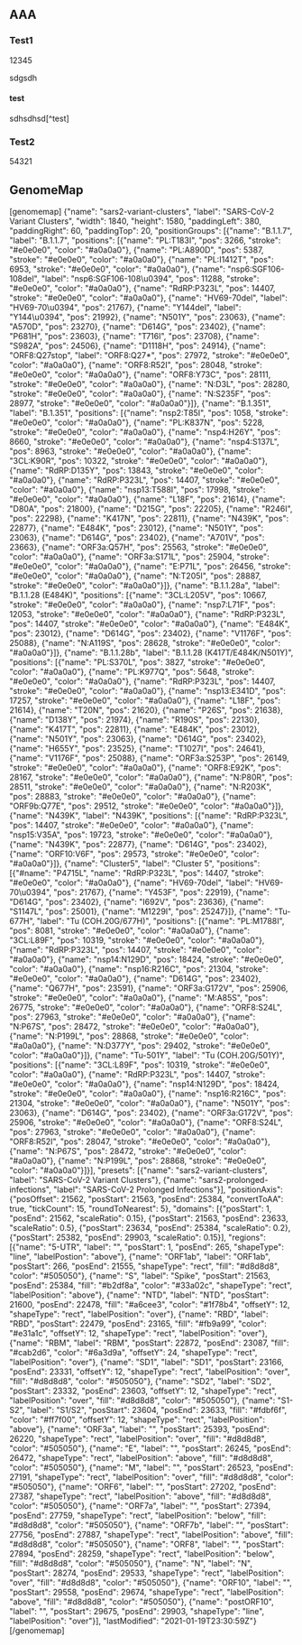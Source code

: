 ## AAA

### Test1

12345

sdgsdh

#### test

sdhsdhsd[^test]

### Test2

54321

## GenomeMap

[genomemap]
{"name": "sars2-variant-clusters", "label": "SARS-CoV-2 Variant Clusters", "width": 1840, "height": 1580, "paddingLeft": 380, "paddingRight": 60, "paddingTop": 20, "positionGroups": [{"name": "B.1.1.7", "label": "B.1.1.7", "positions": [{"name": "PL:T183I", "pos": 3266, "stroke": "#e0e0e0", "color": "#a0a0a0"}, {"name": "PL:A890D", "pos": 5387, "stroke": "#e0e0e0", "color": "#a0a0a0"}, {"name": "PL:I1412T", "pos": 6953, "stroke": "#e0e0e0", "color": "#a0a0a0"}, {"name": "nsp6:SGF106-108del", "label": "nsp6:SGF106-108\u0394", "pos": 11288, "stroke": "#e0e0e0", "color": "#a0a0a0"}, {"name": "RdRP:P323L", "pos": 14407, "stroke": "#e0e0e0", "color": "#a0a0a0"}, {"name": "HV69-70del", "label": "HV69-70\u0394", "pos": 21767}, {"name": "Y144del", "label": "Y144\u0394", "pos": 21992}, {"name": "N501Y", "pos": 23063}, {"name": "A570D", "pos": 23270}, {"name": "D614G", "pos": 23402}, {"name": "P681H", "pos": 23603}, {"name": "T716I", "pos": 23708}, {"name": "S982A", "pos": 24506}, {"name": "D1118H", "pos": 24914}, {"name": "ORF8:Q27stop", "label": "ORF8:Q27*", "pos": 27972, "stroke": "#e0e0e0", "color": "#a0a0a0"}, {"name": "ORF8:R52I", "pos": 28048, "stroke": "#e0e0e0", "color": "#a0a0a0"}, {"name": "ORF8:Y73C", "pos": 28111, "stroke": "#e0e0e0", "color": "#a0a0a0"}, {"name": "N:D3L", "pos": 28280, "stroke": "#e0e0e0", "color": "#a0a0a0"}, {"name": "N:S235F", "pos": 28977, "stroke": "#e0e0e0", "color": "#a0a0a0"}]}, {"name": "B.1.351", "label": "B.1.351", "positions": [{"name": "nsp2:T85I", "pos": 1058, "stroke": "#e0e0e0", "color": "#a0a0a0"}, {"name": "PL:K837N", "pos": 5228, "stroke": "#e0e0e0", "color": "#a0a0a0"}, {"name": "nsp4:H26Y", "pos": 8660, "stroke": "#e0e0e0", "color": "#a0a0a0"}, {"name": "nsp4:S137L", "pos": 8963, "stroke": "#e0e0e0", "color": "#a0a0a0"}, {"name": "3CL:K90R", "pos": 10322, "stroke": "#e0e0e0", "color": "#a0a0a0"}, {"name": "RdRP:D135Y", "pos": 13843, "stroke": "#e0e0e0", "color": "#a0a0a0"}, {"name": "RdRP:P323L", "pos": 14407, "stroke": "#e0e0e0", "color": "#a0a0a0"}, {"name": "nsp13:T588I", "pos": 17998, "stroke": "#e0e0e0", "color": "#a0a0a0"}, {"name": "L18F", "pos": 21614}, {"name": "D80A", "pos": 21800}, {"name": "D215G", "pos": 22205}, {"name": "R246I", "pos": 22298}, {"name": "K417N", "pos": 22811}, {"name": "N439K", "pos": 22877}, {"name": "E484K", "pos": 23012}, {"name": "N501Y", "pos": 23063}, {"name": "D614G", "pos": 23402}, {"name": "A701V", "pos": 23663}, {"name": "ORF3a:Q57H", "pos": 25563, "stroke": "#e0e0e0", "color": "#a0a0a0"}, {"name": "ORF3a:S171L", "pos": 25904, "stroke": "#e0e0e0", "color": "#a0a0a0"}, {"name": "E:P71L", "pos": 26456, "stroke": "#e0e0e0", "color": "#a0a0a0"}, {"name": "N:T205I", "pos": 28887, "stroke": "#e0e0e0", "color": "#a0a0a0"}]}, {"name": "B.1.1.28a", "label": "B.1.1.28 (E484K)", "positions": [{"name": "3CL:L205V", "pos": 10667, "stroke": "#e0e0e0", "color": "#a0a0a0"}, {"name": "nsp7:L71F", "pos": 12053, "stroke": "#e0e0e0", "color": "#a0a0a0"}, {"name": "RdRP:P323L", "pos": 14407, "stroke": "#e0e0e0", "color": "#a0a0a0"}, {"name": "E484K", "pos": 23012}, {"name": "D614G", "pos": 23402}, {"name": "V1176F", "pos": 25088}, {"name": "N:A119S", "pos": 28628, "stroke": "#e0e0e0", "color": "#a0a0a0"}]}, {"name": "B.1.1.28b", "label": "B.1.1.28 (K417T/E484K/N501Y)", "positions": [{"name": "PL:S370L", "pos": 3827, "stroke": "#e0e0e0", "color": "#a0a0a0"}, {"name": "PL:K977Q", "pos": 5648, "stroke": "#e0e0e0", "color": "#a0a0a0"}, {"name": "RdRP:P323L", "pos": 14407, "stroke": "#e0e0e0", "color": "#a0a0a0"}, {"name": "nsp13:E341D", "pos": 17257, "stroke": "#e0e0e0", "color": "#a0a0a0"}, {"name": "L18F", "pos": 21614}, {"name": "T20N", "pos": 21620}, {"name": "P26S", "pos": 21638}, {"name": "D138Y", "pos": 21974}, {"name": "R190S", "pos": 22130}, {"name": "K417T", "pos": 22811}, {"name": "E484K", "pos": 23012}, {"name": "N501Y", "pos": 23063}, {"name": "D614G", "pos": 23402}, {"name": "H655Y", "pos": 23525}, {"name": "T1027I", "pos": 24641}, {"name": "V1176F", "pos": 25088}, {"name": "ORF3a:S253P", "pos": 26149, "stroke": "#e0e0e0", "color": "#a0a0a0"}, {"name": "ORF8:E92K", "pos": 28167, "stroke": "#e0e0e0", "color": "#a0a0a0"}, {"name": "N:P80R", "pos": 28511, "stroke": "#e0e0e0", "color": "#a0a0a0"}, {"name": "N:R203K", "pos": 28883, "stroke": "#e0e0e0", "color": "#a0a0a0"}, {"name": "ORF9b:Q77E", "pos": 29512, "stroke": "#e0e0e0", "color": "#a0a0a0"}]}, {"name": "N439K", "label": "N439K", "positions": [{"name": "RdRP:P323L", "pos": 14407, "stroke": "#e0e0e0", "color": "#a0a0a0"}, {"name": "nsp15:V35A", "pos": 19723, "stroke": "#e0e0e0", "color": "#a0a0a0"}, {"name": "N439K", "pos": 22877}, {"name": "D614G", "pos": 23402}, {"name": "ORF10:V6F", "pos": 29573, "stroke": "#e0e0e0", "color": "#a0a0a0"}]}, {"name": "Cluster5", "label": "Cluster 5", "positions": [{"#name": "P4715L", "name": "RdRP:P323L", "pos": 14407, "stroke": "#e0e0e0", "color": "#a0a0a0"}, {"name": "HV69-70del", "label": "HV69-70\u0394", "pos": 21767}, {"name": "Y453F", "pos": 22919}, {"name": "D614G", "pos": 23402}, {"name": "I692V", "pos": 23636}, {"name": "S1147L", "pos": 25001}, {"name": "M1229I", "pos": 25247}]}, {"name": "Tu-677H", "label": "Tu (COH.20G/677H)", "positions": [{"name": "PL:M1788I", "pos": 8081, "stroke": "#e0e0e0", "color": "#a0a0a0"}, {"name": "3CL:L89F", "pos": 10319, "stroke": "#e0e0e0", "color": "#a0a0a0"}, {"name": "RdRP:P323L", "pos": 14407, "stroke": "#e0e0e0", "color": "#a0a0a0"}, {"name": "nsp14:N129D", "pos": 18424, "stroke": "#e0e0e0", "color": "#a0a0a0"}, {"name": "nsp16:R216C", "pos": 21304, "stroke": "#e0e0e0", "color": "#a0a0a0"}, {"name": "D614G", "pos": 23402}, {"name": "Q677H", "pos": 23591}, {"name": "ORF3a:G172V", "pos": 25906, "stroke": "#e0e0e0", "color": "#a0a0a0"}, {"name": "M:A85S", "pos": 26775, "stroke": "#e0e0e0", "color": "#a0a0a0"}, {"name": "ORF8:S24L", "pos": 27963, "stroke": "#e0e0e0", "color": "#a0a0a0"}, {"name": "N:P67S", "pos": 28472, "stroke": "#e0e0e0", "color": "#a0a0a0"}, {"name": "N:P199L", "pos": 28868, "stroke": "#e0e0e0", "color": "#a0a0a0"}, {"name": "N:D377Y", "pos": 29402, "stroke": "#e0e0e0", "color": "#a0a0a0"}]}, {"name": "Tu-501Y", "label": "Tu (COH.20G/501Y)", "positions": [{"name": "3CL:L89F", "pos": 10319, "stroke": "#e0e0e0", "color": "#a0a0a0"}, {"name": "RdRP:P323L", "pos": 14407, "stroke": "#e0e0e0", "color": "#a0a0a0"}, {"name": "nsp14:N129D", "pos": 18424, "stroke": "#e0e0e0", "color": "#a0a0a0"}, {"name": "nsp16:R216C", "pos": 21304, "stroke": "#e0e0e0", "color": "#a0a0a0"}, {"name": "N501Y", "pos": 23063}, {"name": "D614G", "pos": 23402}, {"name": "ORF3a:G172V", "pos": 25906, "stroke": "#e0e0e0", "color": "#a0a0a0"}, {"name": "ORF8:S24L", "pos": 27963, "stroke": "#e0e0e0", "color": "#a0a0a0"}, {"name": "ORF8:R52I", "pos": 28047, "stroke": "#e0e0e0", "color": "#a0a0a0"}, {"name": "N:P67S", "pos": 28472, "stroke": "#e0e0e0", "color": "#a0a0a0"}, {"name": "N:P199L", "pos": 28868, "stroke": "#e0e0e0", "color": "#a0a0a0"}]}], "presets": [{"name": "sars2-variant-clusters", "label": "SARS-CoV-2 Variant Clusters"}, {"name": "sars2-prolonged-infections", "label": "SARS-CoV-2 Prolonged Infections"}], "positionAxis": {"posOffset": 21562, "posStart": 21563, "posEnd": 25384, "convertToAA": true, "tickCount": 15, "roundToNearest": 5}, "domains": [{"posStart": 1, "posEnd": 21562, "scaleRatio": 0.15}, {"posStart": 21563, "posEnd": 23633, "scaleRatio": 0.5}, {"posStart": 23634, "posEnd": 25384, "scaleRatio": 0.2}, {"posStart": 25382, "posEnd": 29903, "scaleRatio": 0.15}], "regions": [{"name": "5-UTR", "label": "", "posStart": 1, "posEnd": 265, "shapeType": "line", "labelPostion": "above"}, {"name": "ORF1ab", "label": "ORF1ab", "posStart": 266, "posEnd": 21555, "shapeType": "rect", "fill": "#d8d8d8", "color": "#505050"}, {"name": "S", "label": "Spike", "posStart": 21563, "posEnd": 25384, "fill": "#b2df8a", "color": "#33a02c", "shapeType": "rect", "labelPosition": "above"}, {"name": "NTD", "label": "NTD", "posStart": 21600, "posEnd": 22478, "fill": "#a6cee3", "color": "#1f78b4", "offsetY": 12, "shapeType": "rect", "labelPosition": "over"}, {"name": "RBD", "label": "RBD", "posStart": 22479, "posEnd": 23165, "fill": "#fb9a99", "color": "#e31a1c", "offsetY": 12, "shapeType": "rect", "labelPosition": "over"}, {"name": "RBM", "label": "RBM", "posStart": 22872, "posEnd": 23087, "fill": "#cab2d6", "color": "#6a3d9a", "offsetY": 24, "shapeType": "rect", "labelPosition": "over"}, {"name": "SD1", "label": "SD1", "posStart": 23166, "posEnd": 23331, "offsetY": 12, "shapeType": "rect", "labelPosition": "over", "fill": "#d8d8d8", "color": "#505050"}, {"name": "SD2", "label": "SD2", "posStart": 23332, "posEnd": 23603, "offsetY": 12, "shapeType": "rect", "labelPosition": "over", "fill": "#d8d8d8", "color": "#505050"}, {"name": "S1-S2", "label": "S1/S2", "posStart": 23604, "posEnd": 23633, "fill": "#fdbf6f", "color": "#ff7f00", "offsetY": 12, "shapeType": "rect", "labelPosition": "above"}, {"name": "ORF3a", "label": "", "posStart": 25393, "posEnd": 26220, "shapeType": "rect", "labelPosition": "over", "fill": "#d8d8d8", "color": "#505050"}, {"name": "E", "label": "", "posStart": 26245, "posEnd": 26472, "shapeType": "rect", "labelPosition": "above", "fill": "#d8d8d8", "color": "#505050"}, {"name": "M", "label": "", "posStart": 26523, "posEnd": 27191, "shapeType": "rect", "labelPosition": "over", "fill": "#d8d8d8", "color": "#505050"}, {"name": "ORF6", "label": "", "posStart": 27202, "posEnd": 27387, "shapeType": "rect", "labelPosition": "above", "fill": "#d8d8d8", "color": "#505050"}, {"name": "ORF7a", "label": "", "posStart": 27394, "posEnd": 27759, "shapeType": "rect", "labelPosition": "below", "fill": "#d8d8d8", "color": "#505050"}, {"name": "ORF7b", "label": "", "posStart": 27756, "posEnd": 27887, "shapeType": "rect", "labelPosition": "above", "fill": "#d8d8d8", "color": "#505050"}, {"name": "ORF8", "label": "", "posStart": 27894, "posEnd": 28259, "shapeType": "rect", "labelPosition": "below", "fill": "#d8d8d8", "color": "#505050"}, {"name": "N", "label": "N", "posStart": 28274, "posEnd": 29533, "shapeType": "rect", "labelPosition": "over", "fill": "#d8d8d8", "color": "#505050"}, {"name": "ORF10", "label": "", "posStart": 29558, "posEnd": 29674, "shapeType": "rect", "labelPosition": "above", "fill": "#d8d8d8", "color": "#505050"}, {"name": "postORF10", "label": "", "posStart": 29675, "posEnd": 29903, "shapeType": "line", "labelPosition": "over"}], "lastModified": "2021-01-19T23:30:59Z"}
[/genomemap]

